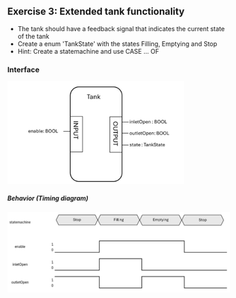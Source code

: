 ## Exercise 3: Extended tank functionality

* The tank should have a feedback signal that indicates the current state of the tank
* Create a enum 'TankState' with the states Filling, Emptying and Stop
* Hint: Create a statemachine and use CASE ... OF

### Interface
<img src="img/TankModify.png" alt="drawing" width="400"/>

##### Behavior (Timing diagram)

<img src="img/TankBehavState.png" alt="drawing" width="800"/>

